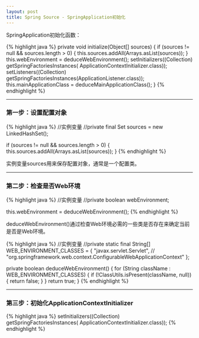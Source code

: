 ```yaml
---
layout: post
title: Spring Source - SpringApplication初始化
---
```


SpringApplication初始化函数：

{% highlight java %}
private void initialize(Object[] sources) {
    if (sources != null && sources.length > 0) {
        this.sources.addAll(Arrays.asList(sources));
    }
    this.webEnvironment = deduceWebEnvironment();
    setInitializers((Collection) getSpringFactoriesInstances(
            ApplicationContextInitializer.class));
    setListeners((Collection) getSpringFactoriesInstances(ApplicationListener.class));
    this.mainApplicationClass = deduceMainApplicationClass();
}
{% endhighlight %}


---

### 第一步：设置配置对象

{% highlight java %}
//实例变量
//private final Set<Object> sources = new LinkedHashSet<Object>();

if (sources != null && sources.length > 0) {
    this.sources.addAll(Arrays.asList(sources));
}
{% endhighlight %}

实例变量sources用来保存配置对象，通常是一个配置类。


---

### 第二步：检查是否Web环境

{% highlight java %}
//实例变量
//private boolean webEnvironment;

this.webEnvironment = deduceWebEnvironment();
{% endhighlight %}

deduceWebEnvironment()通过检查Web环境必需的一些类是否存在来确定当前是否是Web环境。

{% highlight java %}
//实例变量
//private static final String[] WEB_ENVIRONMENT_CLASSES = { "javax.servlet.Servlet",
//            "org.springframework.web.context.ConfigurableWebApplicationContext" };

private boolean deduceWebEnvironment() {
    for (String className : WEB_ENVIRONMENT_CLASSES) {
        if (!ClassUtils.isPresent(className, null)) {
            return false;
        }
    }
    return true;
}
{% endhighlight %}


---

### 第三步：初始化ApplicationContextInitializer

{% highlight java %}
setInitializers((Collection) getSpringFactoriesInstances(
        ApplicationContextInitializer.class));
{% endhighlight %}





